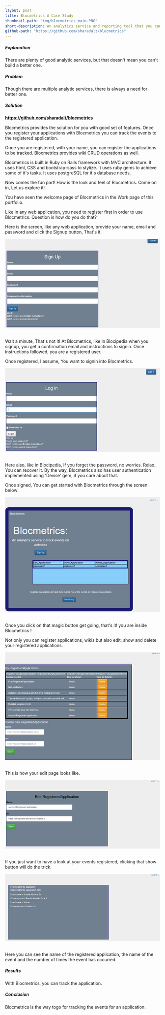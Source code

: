```yaml
---
layout: post
title: Blocmetrics A Case Study
thumbnail-path: "img/blocmetrics_main.PNG"
short-description: An analytics service and reporting tool that you can use with web apps to track user activity.
github-path: "https://github.com/sharadalt/blocmetrics"
---
```


##### Explanation
There are plenty of good analytic services, but that doesn't mean you can't build a better one. 

##### Problem
Though there are multiple analytic services, there is always a need for better one.

##### Solution

<a href="https://github.com/sharadalt/blocmetrics" style="font-family:Times New Roman;"><strong>https://github.com/sharadalt/blocmetrics</strong></a>

Blocmetrics provides the solution for you with good set of features. Once you register your applications with Blocmetrics you can track the events to the registered application.

Once you are registered, with your name, you can register the applications to be tracked. Blocmetrics provides wiki CRUD operations as well. 

Blocmetrics is built in Ruby on Rails framework with MVC architecture. It uses html, CSS and bootstrap-sass to stylize. It uses ruby gems to achieve some of it's tasks. It uses postgreSQL for it's database needs.

Now comes the fun part! How is the look and feel of Blocmetrics. Come on in, Let us explore it!

You have seen the welcome page of Blocmetrics in the Work page of this portfolio.


Like in any web application, you need to register first in order to use Blocmetrics. Question is how do you do that?

Here is the screen, like any web application, provide your name, email and password and click the Signup button, That's it.

<div class="boxed" style="width:100%;text-align: center;">
    <img src="/img/blocmetrics_signup.PNG"/>
  </a>
</div>
<br />

Wait a minute, That's not it!
At Blocmetrics, like in Blocipedia when you signup, you get a confirmation email and instructions to signin.
Once instructions followed, you are a registered user.

Once registered, I assume, You want to signin into Blocmetrics.

<div class="boxed" style="width: 100%;text-align: center;">
    <img src="/img/blocmetrics_login.PNG"/>
  </a>
</div>
<br />

Here also, like in Blocipedia, If you forget the password, no worries. Relax.. You can recover it.
By the way, Blocmetrics also has user authentication implemented using 'Devise' gem, if you care about that. 

Once signed, You can get started with Blocmetrics through the screen below:

<div class="boxed" style="width: 100%;text-align: left;">
    <img src="/img/blocmetrics_getgoing.PNG"/>
  </a>
</div>
<br />


Once you click on that magic button get going, that's it! you are inside  Blocmetrics ! 

Not only you can register applications, wikis but also edit, show and delete your registered applications.

<div class="boxed" style="width: 100%; text-align: left;">
    <img src="/img/blocmetrics_index.PNG"/>
  </a>
</div>
<br />

This is how your edit page looks like.

<div class="boxed" style="width: 100%;text-align: left;">
    <img src="/img/blocmetrics_edit_regapplication.PNG"/>
  </a>
</div>
<br />


If you just want to have a look at your events registered, clicking that show button will do the trick.

<div class="boxed" style="width: 100%;text-align:left ;">
    <img src="/img/blocmetrics_showpage.PNG"/>
  </a>
</div>
<br />

Here you can see the name of the registered application, the name of the event and the number of times the event has occurred.


##### Results
With Blocmetrics, you can track the application.

##### Conclusion
Blocmetrics is the way togo for tracking the events for an application.


